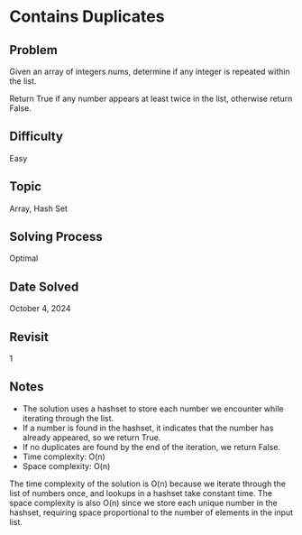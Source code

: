 # Contains Duplicates

## Problem

Given an array of integers nums, determine if any integer is repeated within the list.

Return True if any number appears at least twice in the list, otherwise return False.

## Difficulty

Easy

## Topic

Array, Hash Set

## Solving Process

Optimal

## Date Solved

October 4, 2024

## Revisit

1

## Notes

- The solution uses a hashset to store each number we encounter while iterating through the list.
- If a number is found in the hashset, it indicates that the number has already appeared, so we return True.
- If no duplicates are found by the end of the iteration, we return False.
- Time complexity: O(n)
- Space complexity: O(n)

The time complexity of the solution is O(n) because we iterate through the list of numbers once, and lookups in a hashset take constant time. The space complexity is also O(n) since we store each unique number in the hashset, requiring space proportional to the number of elements in the input list.


